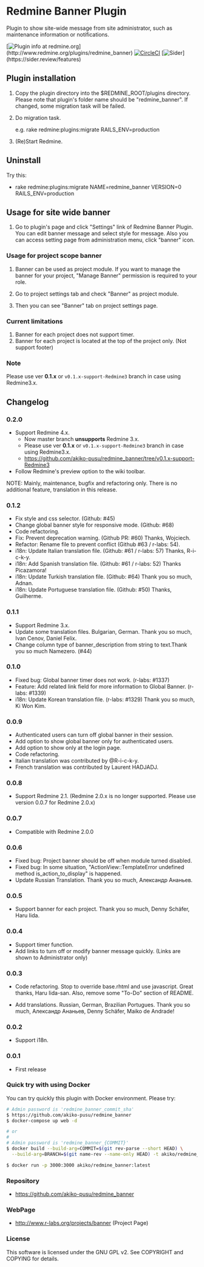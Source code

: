 # Redmine Banner Plugin

Plugin to show site-wide message from site administrator, such as maintenance
information or notifications.

[![Plugin info at redmine.org](https://img.shields.io/badge/Redmine-plugin-green.svg?)](http://www.redmine.org/plugins/redmine_banner)
[![CircleCI](https://circleci.com/gh/akiko-pusu/redmine_banner/tree/master.svg?style=shield)](https://circleci.com/gh/akiko-pusu/redmine_banner/tree/master)
[![Sider](https://img.shields.io/badge/Special%20Thanks!-Sider-blue.svg?)](https://sider.review/features)

## Plugin installation

1. Copy the plugin directory into the $REDMINE_ROOT/plugins directory. Please
    note that plugin's folder name should be "redmine_banner". If
    changed, some migration task will be failed.
2. Do migration task.

    e.g. rake redmine:plugins:migrate RAILS_ENV=production

3. (Re)Start Redmine.

## Uninstall

Try this:

* rake redmine:plugins:migrate NAME=redmine_banner VERSION=0
    RAILS_ENV=production

## Usage for site wide banner

1. Go to plugin's page and click "Settings" link of Redmine Banner Plugin.
You can edit banner message and select style for message. Also you can access setting page from administration menu, click "banner" icon.


### Usage for project scope banner

1. Banner can be used as project module. If you want to manage the banner for your project, "Manage Banner" permission is required to your role.

2. Go to project settings tab and check "Banner" as project module.
3. Then you can see "Banner" tab on project settings page.

### Current limitations

1. Banner for each project does not support timer.
2. Banner for each project is located at the top of the project only. (Not support footer)

### Note

Please use ver **0.1.x** or ``v0.1.x-support-Redmine3`` branch in case using Redmine3.x.

## Changelog

### 0.2.0

* Support Redmine 4.x.
  * Now master branch **unsupports** Redmine 3.x.
  * Please use ver **0.1.x** or ``v0.1.x-support-Redmine3`` branch in case using Redmine3.x.
  * <https://github.com/akiko-pusu/redmine_banner/tree/v0.1.x-support-Redmine3>
* Follow Redmine's preview option to the wiki toolbar.

NOTE: Mainly, maintenance, bugfix and refactoring only. There is no additional feature, translation in this release.

### 0.1.2

* Fix style and css selector. (Github: #45)
* Change global banner style for responsive mode. (Github: #68)
* Code refactoring.
* Fix: Prevent deprecation warning. (Github PR: #60) Thanks, Wojciech.
* Refactor: Rename file to prevent conflict (Github #63 / r-labs: 54).
* i18n: Update Italian translation file. (Github: #61 / r-labs: 57) Thanks, R-i-c-k-y.
* i18n: Add Spanish translation file. (Github: #61 / r-labs: 52) Thanks Picazamora!
* i18n: Update Turkish translation file. (Github: #64) Thank you so much, Adnan.
* i18n: Update Portuguese translation file. (Github: #50) Thanks, Guilherme.

### 0.1.1

* Support Redmine 3.x.
* Update some translation files. Bulgarian, German. Thank you so much, Ivan Cenov, Daniel Felix.
* Change column type of banner_description from string to text.Thank you so much Namezero. (#44)

### 0.1.0

* Fixed bug: Global banner timer does not work. (r-labs: #1337)
* Feature: Add related link field for more information to Global Banner. (r-labs: #1339)
* i18n: Update Korean translation file. (r-labs: #1329) Thank you so much, Ki Won Kim.

### 0.0.9

* Authenticated users can turn off global banner in their session.
* Add option to show global banner only for authenticated users.
* Add option to show only at the login page.
* Code refactoring.
* Italian translation was contributed by @R-i-c-k-y.
* French translation was contributed by Laurent HADJADJ.

### 0.0.8

* Support Redmine 2.1. (Redmine 2.0.x is no longer supported. Please use version 0.0.7 for Redmine 2.0.x)

### 0.0.7

* Compatible with Redmine 2.0.0

### 0.0.6

* Fixed bug: Project banner should be off when module turned disabled.
* Fixed bug: In some situation, "ActionView::TemplateError undefined method is_action_to_display" is happened.
* Update Russian Translation. Thank you so much, Александр Ананьев.

### 0.0.5

* Support banner for each project. Thank you so much, Denny Schäfer, Haru Iida.

### 0.0.4

* Support timer function.
* Add links to turn off or modify banner message quickly. (Links are shown to Administrator only)

### 0.0.3

* Code refactoring. Stop to override base.rhtml and use javascript. Great thanks, Haru Iida-san. Also, remove some "To-Do" section of README.

* Add translations. Russian, German, Brazilian Portugues. Thank you so much, Александр Ананьев, Denny Schäfer, Maiko de Andrade!

### 0.0.2

* Support i18n.

### 0.0.1

* First release

### Quick try with using Docker

You can try quickly this plugin with Docker environment.
Please try:

```bash
# Admin password is 'redmine_banner_commit_sha'
$ https://github.com/akiko-pusu/redmine_banner
$ docker-compose up web -d

# or
#
# Admin password is 'redmine_banner_{COMMIT}'
$ docker build --build-arg=COMMIT=$(git rev-parse --short HEAD) \
  --build-arg=BRANCH=$(git name-rev --name-only HEAD) -t akiko/redmine_banner:latest .

$ docker run -p 3000:3000 akiko/redmine_banner:latest
```

### Repository

* <https://github.com/akiko-pusu/redmine_banner>

### WebPage

* <http://www.r-labs.org/projects/banner> (Project Page)

### License

This software is licensed under the GNU GPL v2. See COPYRIGHT and COPYING for
details.
